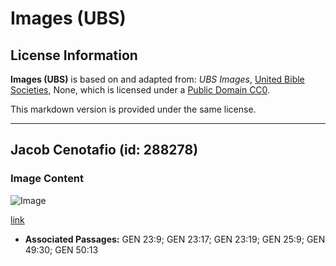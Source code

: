 # Images (UBS)

## License Information

**Images (UBS)** is based on and adapted from: _UBS Images_, [United Bible Societies](https://unitedbiblesocieties.org/), None, which is licensed under a [Public Domain CC0](https://creativecommons.org/public-domain/cc0/).

This markdown version is provided under the same license.



--------------------------------

## Jacob Cenotafio (id: 288278)

### Image Content

![Image](https://cdn.aquifer.bible/aquifer-content/resources/Media/WEB-0543_jacob_cenotaph.jpg)

[link](https://cdn.aquifer.bible/aquifer-content/resources/Media/WEB-0543_jacob_cenotaph.jpg)

* **Associated Passages:** GEN 23:9; GEN 23:17; GEN 23:19; GEN 25:9; GEN 49:30; GEN 50:13

